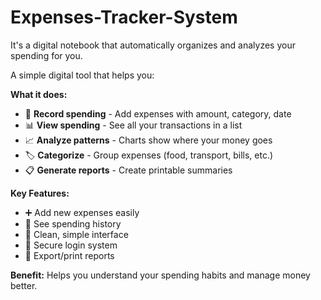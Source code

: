 # Expenses-Tracker-System
 It's a digital notebook that automatically organizes and analyzes your spending for you.

A simple digital tool that helps you:

**What it does:**
- 📝 **Record spending** - Add expenses with amount, category, date
- 📊 **View spending** - See all your transactions in a list
- 📈 **Analyze patterns** - Charts show where your money goes
- 🏷️ **Categorize** - Group expenses (food, transport, bills, etc.)
- 📋 **Generate reports** - Create printable summaries

**Key Features:**
- ➕ Add new expenses easily
- 👀 See spending history
- 📱 Clean, simple interface
- 🔐 Secure login system
- 📄 Export/print reports

**Benefit:** Helps you understand your spending habits and manage money better.
